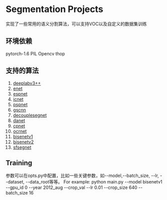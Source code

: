 # Segmentation Projects
实现了一些常用的语义分割算法，可以支持VOC以及自定义的数据集训练

## 环境依赖
pytorch-1.6
PIL
Opencv
thop


## 支持的算法
1. [deeplabv3++](https://arxiv.org/pdf/1802.02611.pdf)
2. [enet](https://arxiv.org/pdf/1606.02147.pdf)
3. [espnet](https://arxiv.org/abs/1803.06815v2)
4. [icnet](https://arxiv.org/pdf/1704.08545.pdf)
5. [pspnet](https://arxiv.org/pdf/1612.01105.pdf)
6. [gscnn](https://arxiv.org/pdf/1907.05740.pdf)
7. [decouplesegnet](https://arxiv.org/pdf/2007.10035.pdf)
8. [danet](https://arxiv.org/pdf/1809.02983.pdf)
9. [cpnet](https://arxiv.org/pdf/2004.01547.pdf)
10. [ocrnet](https://arxiv.org/pdf/1909.11065.pdf)
11. [bisenetv1](https://arxiv.org/pdf/1808.00897.pdf)
12. [bisenetv2](https://arxiv.org/pdf/2004.02147.pdf)
13. [sfsegnet](https://arxiv.org/pdf/2002.10120v3.pdf)

## Training
参数可以在opts.py中配置，比如一些关键参数，如--model,--batch_size, --lr, --dataset, --data_root等等。
For example:
    python main.py --model bisenetv1 --gpu_id 0 --year 2012_aug --crop_val --lr 0.01 --crop_size 640 --batch_size 16
